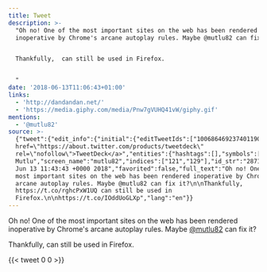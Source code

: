 ```yaml
---
title: Tweet
description: >-
  "Oh no! One of the most important sites on the web has been rendered
  inoperative by Chrome's arcane autoplay rules. Maybe @mutlu82 can fix it?


  Thankfully,  can still be used in Firefox.


  "
date: '2018-06-13T11:06:43+01:00'
links:
  - 'http://dandandan.net/'
  - 'https://media.giphy.com/media/Pnw7gVUHQ41vW/giphy.gif'
mentions:
  - '@mutlu82'
source: >-
  {"tweet":{"edit_info":{"initial":{"editTweetIds":["1006864692374011904"],"editableUntil":"2018-06-13T12:43:43.960Z","editsRemaining":"5","isEditEligible":true}},"retweeted":false,"source":"<a
  href=\"https://about.twitter.com/products/tweetdeck\"
  rel=\"nofollow\">TweetDeck</a>","entities":{"hashtags":[],"symbols":[],"user_mentions":[{"name":"Murat
  Mutlu","screen_name":"mutlu82","indices":["121","129"],"id_str":"28710980","id":"28710980"}],"urls":[{"url":"https://t.co/rghcPxW1UQ","expanded_url":"http://dandandan.net/","display_url":"dandandan.net","indices":["155","178"]},{"url":"https://t.co/IOddUoGLXp","expanded_url":"https://media.giphy.com/media/Pnw7gVUHQ41vW/giphy.gif","display_url":"media.giphy.com/media/Pnw7gVUH…","indices":["210","233"]}]},"display_text_range":["0","233"],"favorite_count":"0","id_str":"1006864692374011904","truncated":false,"retweet_count":"0","id":"1006864692374011904","possibly_sensitive":false,"created_at":"Wed
  Jun 13 11:43:43 +0000 2018","favorited":false,"full_text":"Oh no! One of the
  most important sites on the web has been rendered inoperative by Chrome's
  arcane autoplay rules. Maybe @mutlu82 can fix it?\n\nThankfully,
  https://t.co/rghcPxW1UQ can still be used in
  Firefox.\n\nhttps://t.co/IOddUoGLXp","lang":"en"}}
---
```

Oh no! One of the most important sites on the web has been rendered inoperative by Chrome's arcane autoplay rules. Maybe [@mutlu82](https://twitter.com/@mutlu82) can fix it?

Thankfully,  can still be used in Firefox.


    
{{< tweet 0 0 >}}
    
